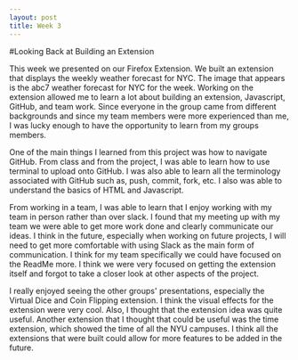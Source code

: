 ```yaml
---
layout: post
title: Week 3
---
```

#Looking Back at Building an Extension

This week we presented on our Firefox Extension. We built an extension that displays the weekly weather forecast for NYC. The image that appears is the abc7 weather forecast for NYC for the week. Working on the extension allowed me to learn a lot about building an extension, Javascript, GitHub, and team work. Since everyone in the group came from different backgrounds and since my team members were more experienced than me, I was lucky enough to have the opportunity to learn from my groups members. 

One of the main things I learned from this project was how to navigate GitHub. From class and from the project, I was able to learn how to use terminal to upload onto GitHub. I was also able to learn all the terminology associated with GitHub such as, push, commit, fork, etc. I also was able to understand the basics of HTML and Javascript. 

From working in a team, I was able to learn that I enjoy working with my team in person rather than over slack. I found that my meeting up with my team we were able to get more work done and clearly communicate our ideas. I think in the future, especially when working on future projects, I will need to get more comfortable with using Slack as the main form of communication. I think for my team specifically we could have focused on the ReadMe more. I think we were very focused on getting the extension itself and forgot to take a closer look at other aspects of the project. 

I really enjoyed seeing the other groups' presentations, especially the Virtual Dice and Coin Flipping extension. I think the visual effects for the extension were very cool. Also, I thought that the extension idea was quite useful. Another extension that I thought that could be useful was the time extension, which showed the time of all the NYU campuses. I think all the extensions that were built could allow for more features to be added in the future. 

